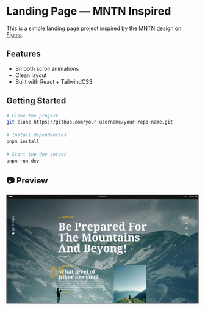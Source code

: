 # Landing Page — MNTN Inspired

This is a simple landing page project inspired by the [MNTN design on Figma](https://www.figma.com/design/QUezKwPN7yMxoZZneNVWex/MNTN---Landing-Page--Community-?node-id=11-156&t=j10BzoykQYWlsoFW-1).

## Features

- Smooth scroll animations
- Clean layout
- Built with React + TailwindCSS

## Getting Started

```bash
# Clone the project
git clone https://github.com/your-username/your-repo-name.git

# Install dependencies
pnpm install

# Start the dev server
pnpm run dev
```
## 📷 Preview

![Preview of the landing page](/public/page.png)
